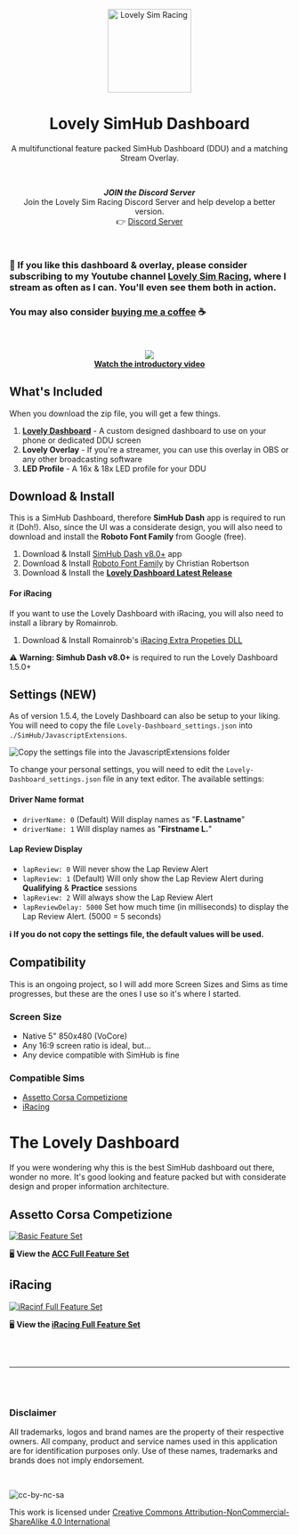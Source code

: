 <p align="center">
<img width="150" height="150" alt="Lovely Sim Racing" src="docs/images/lr-logo-small.png">
</p>

<h1 align="center">Lovely SimHub Dashboard</h1>

<p align="center">
A multifunctional feature packed SimHub Dashboard (DDU) and a matching Stream Overlay.
</p>
 
<br/>

<div align="center">
<p><strong><em>JOIN the Discord Server</em></strong><br/>
Join the Lovely Sim Racing Discord Server and help develop a better version.<br/>
👉 <a href="http://j76.me/LSRDiscord">Discord Server</a></p>
</div>
 
<br/>

### 🔌 If you like this dashboard & overlay, please consider subscribing to my Youtube channel [Lovely Sim Racing](http://j76.me/LSR), where I stream as often as I can. You'll even see them both in action.

### You may also consider [buying me a coffee](http://j76.me/BuyMeCoffee) :coffee:

<br/>

<h4 align="center">
<a href="https://youtu.be/_XAIlmhVY0s">
<img src="docs/images/youtube-cover.png" /><br/>
Watch the introductory video
</a>
</h4> 

## What's Included
When you download the zip file, you will get a few things. 

1. [**Lovely Dashboard**](#the-lovely-dashboard) - A custom designed dashboard to use on your phone or dedicated DDU screen
2. **Lovely Overlay** - If you're a streamer, you can use this overlay in OBS or any other broadcasting software
3. **LED Profile** - A 16x & 18x LED profile for your DDU

## Download & Install
This is a SimHub Dashboard, therefore **SimHub Dash** app is required to run it (Doh!). Also, since the UI was a considerate design, you will also need to download and install the **Roboto Font Family** from Google (free).

1. Download & Install [SimHub Dash v8.0+](https://www.simhubdash.com) app
2. Download & Install [Roboto Font Family](https://fonts.google.com/specimen/Roboto) by Christian Robertson
3. Download & Install the [**Lovely Dashboard Latest Release**](https://github.com/cdemetriadis/lovely-dashboard/releases)

#### For iRacing
If you want to use the Lovely Dashboard with iRacing, you will also need to install a library by Romainrob.

1. Download & Install Romainrob's [iRacing Extra Propeties DLL](https://drive.google.com/drive/folders/1AiIWHviD4j-_D-zgRrjJU1AFhJ_xmass)

:warning: **Warning: Simhub Dash v8.0+** is required to run the Lovely Dashboard 1.5.0+
 
## Settings (NEW)
As of version 1.5.4, the Lovely Dashboard can also be setup to your liking. You will need to copy the file `Lovely-Dashboard_settings.json` into `./SimHub/JavascriptExtensions`. 

![Copy the settings file into the JavascriptExtensions folder](docs/images/settings-file.png)

To change your personal settings, you will need to edit the `Lovely-Dashboard_settings.json` file in any text editor. The available settings:

#### Driver Name format
- `driverName: 0` (Default) Will display names as "**F. Lastname**"
- `driverName: 1` Will display names as "**Firstname L.**"

#### Lap Review Display
- `lapReview: 0` Will never show the Lap Review Alert
- `lapReview: 1` (Default) Will only show the Lap Review Alert during **Qualifying** & **Practice** sessions
- `lapReview: 2` Will always show the Lap Review Alert
- `lapReviewDelay: 5000` Set how much time (in milliseconds) to display the Lap Review Alert. (5000 = 5 seconds)

**:information_source: If you do not copy the settings file, the default values will be used.**
  
## Compatibility
This is an ongoing project, so I will add more Screen Sizes and Sims as time progresses, but these are the ones I use so it's where I started.

### Screen Size
* Native 5" 850x480 (VoCore)
* Any 16:9 screen ratio is ideal, but...
* Any device compatible with SimHub is fine

### Compatible Sims
* [Assetto Corsa Competizione](#assetto-corsa-competizione)
* [iRacing](#iracing-new)


# The Lovely Dashboard
If you were wondering why this is the best SimHub dashboard out there, wonder no more. It's good looking and feature packed but with considerate design and proper information architecture. 

## Assetto Corsa Competizione

[![Basic Feature Set](docs/images/AllFeatures-ACC.jpg)](docs/acc/features-acc.md)

🖥 **View the [ACC Full Feature Set](docs/acc/features-acc.md)**

## iRacing

[![iRacinf Full Feature Set](docs/images/AllFeatures-iRacing.jpg)](docs/iRacing/features-iracing.md)

🖥 **View the [iRacing Full Feature Set](docs/iRacing/features-iracing.md)**

<br/><br/>

---

<br/><br/>

### Disclaimer

All trademarks, logos and brand names are the property of their respective owners. All company, product and service names used in this application are for identification purposes only. Use of these names, trademarks and brands does not imply endorsement.

<br/>

![cc-by-nc-sa](https://mirrors.creativecommons.org/presskit/buttons/88x31/svg/by-nc-sa.svg)

This work is licensed under [Creative Commons Attribution-NonCommercial-ShareAlike 4.0 International](http://creativecommons.org/licenses/by-nc-sa/4.0/)
